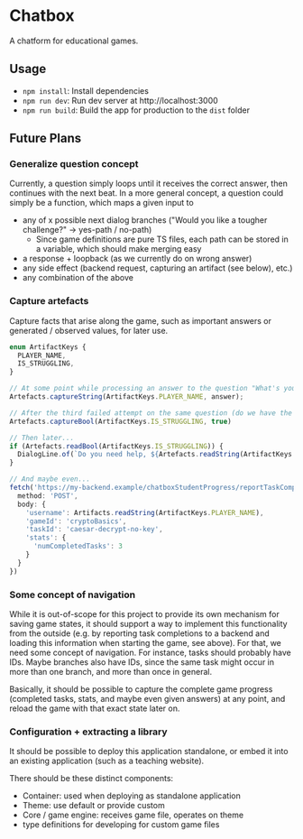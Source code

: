 # Chatbox
A chatform for educational games.

## Usage
- `npm install`: Install dependencies
- `npm run dev`: Run dev server at http://localhost:3000
- `npm run build`: Build the app for production to the `dist` folder

## Future Plans
### Generalize question concept
Currently, a question simply loops until it receives the correct answer, then continues with the next beat.
In a more general concept, a question could simply be a function, which maps a given input to
- any of x possible next dialog branches ("Would you like a tougher challenge?" -> yes-path / no-path)
  - Since game definitions are pure TS files, each path can be stored in a variable, which should make merging easy
- a response + loopback (as we currently do on wrong answer)
- any side effect (backend request, capturing an artifact (see below), etc.)
- any combination of the above

### Capture artefacts
Capture facts that arise along the game, such as important answers or generated / observed values, for later use.

```ts
enum ArtifactKeys {
  PLAYER_NAME,
  IS_STRUGGLING,
}

// At some point while processing an answer to the question "What's your name?"...
Artefacts.captureString(ArtifactKeys.PLAYER_NAME, answer);

// After the third failed attempt on the same question (do we have the means to track this by question / globally?)...
Artefacts.captureBool(ArtifactKeys.IS_STRUGGLING, true)

// Then later...
if (Artefacts.readBool(ArtifactKeys.IS_STRUGGLING)) { 
  DialogLine.of(`Do you need help, ${Artefacts.readString(ArtifactKeys.PLAYER_NAME)}`);
}

// And maybe even...
fetch('https://my-backend.example/chatboxStudentProgress/reportTaskComplete', {
  method: 'POST',
  body: {
    'username': Artifacts.readString(ArtifactKeys.PLAYER_NAME),
    'gameId': 'cryptoBasics',
    'taskId': 'caesar-decrypt-no-key',
    'stats': {
      'numCompletedTasks': 3
    }
  }
})
```

### Some concept of navigation
While it is out-of-scope for this project to provide its own mechanism for saving game states, it should support a way
to implement this functionality from the outside (e.g. by reporting task completions to a backend and loading this
information when starting the game, see above). For that, we need some concept of navigation. For instance, tasks
should probably have IDs. Maybe branches also have IDs, since the same task might occur in more than one branch, and
more than once in general.

Basically, it should be possible to capture the complete game progress (completed tasks, stats, and maybe even given
answers) at any point, and reload the game with that exact state later on.

### Configuration + extracting a library
It should be possible to deploy this application standalone, or embed it into an existing application (such as a
teaching website).

There should be these distinct components:
- Container: used when deploying as standalone application
- Theme: use default or provide custom 
- Core / game engine: receives game file, operates on theme
- type definitions for developing for custom game files
